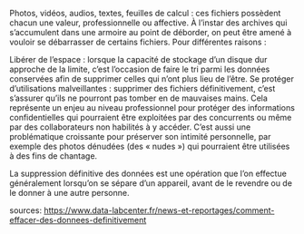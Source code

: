 Photos, vidéos, audios, textes, feuilles de calcul : ces fichiers possèdent chacun une valeur, professionnelle ou affective. À l’instar des archives qui s’accumulent dans une armoire au point de déborder, on peut être amené à vouloir se débarrasser de certains fichiers. Pour différentes raisons :

Libérer de l’espace : lorsque la capacité de stockage d’un disque dur approche de la limite, c’est l’occasion de faire le tri parmi les données conservées afin de supprimer celles qui n’ont plus lieu de l’être.
Se protéger d’utilisations malveillantes : supprimer des fichiers définitivement, c’est s’assurer qu’ils ne pourront pas tomber en de mauvaises mains. Cela représente un enjeu au niveau professionnel pour protéger des informations confidentielles qui pourraient être exploitées par des concurrents ou même par des collaborateurs non habilités à y accéder. C’est aussi une problématique croissante pour préserver son intimité personnelle, par exemple des photos dénudées (des « nudes ») qui pourraient être utilisées à des fins de chantage.

La suppression définitive des données est une opération que l’on effectue généralement lorsqu’on se sépare d’un appareil, avant de le revendre ou de le donner à une autre personne.

sources: https://www.data-labcenter.fr/news-et-reportages/comment-effacer-des-donnees-definitivement
